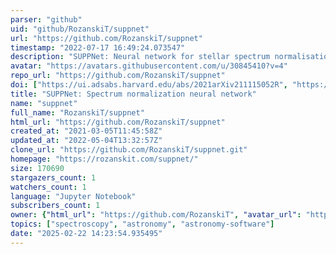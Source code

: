```yaml
---
parser: "github"
uid: "github/RozanskiT/suppnet"
url: "https://github.com/RozanskiT/suppnet"
timestamp: "2022-07-17 16:49:24.073547"
description: "SUPPNet: Neural network for stellar spectrum normalisation"
avatar: "https://avatars.githubusercontent.com/u/30845410?v=4"
repo_url: "https://github.com/RozanskiT/suppnet"
doi: ["https://ui.adsabs.harvard.edu/abs/2021arXiv211115052R", "https://ui.adsabs.harvard.edu/abs/2022ascl.soft02004R/abstract"]
title: "SUPPNet: Spectrum normalization neural network"
name: "suppnet"
full_name: "RozanskiT/suppnet"
html_url: "https://github.com/RozanskiT/suppnet"
created_at: "2021-03-05T11:45:58Z"
updated_at: "2022-05-04T13:32:57Z"
clone_url: "https://github.com/RozanskiT/suppnet.git"
homepage: "https://rozanskit.com/suppnet/"
size: 170690
stargazers_count: 1
watchers_count: 1
language: "Jupyter Notebook"
subscribers_count: 1
owner: {"html_url": "https://github.com/RozanskiT", "avatar_url": "https://avatars.githubusercontent.com/u/30845410?v=4", "login": "RozanskiT", "type": "User"}
topics: ["spectroscopy", "astronomy", "astronomy-software"]
date: "2025-02-22 14:23:54.935495"
---
```


